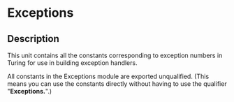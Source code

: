 
# Exceptions

## Description
This unit contains all the constants corresponding to exception numbers in Turing for use in building exception handlers.

All constants in the Exceptions module are exported unqualified. (This means you can use the constants directly without having to use the qualifier "**Exceptions.**".)

